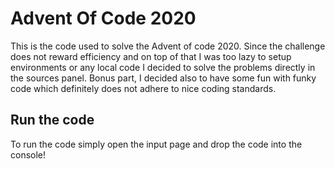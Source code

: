 # Advent Of Code 2020

This is the code used to solve the Advent of code 2020.
Since the challenge does not reward efficiency and on top of that I was too lazy to setup environments or any local code I decided to solve the problems directly in the sources panel.
Bonus part, I decided also to have some fun with funky code which definitely does not adhere to nice coding standards.

## Run the code

To run the code simply open the input page and drop the code into the console!
